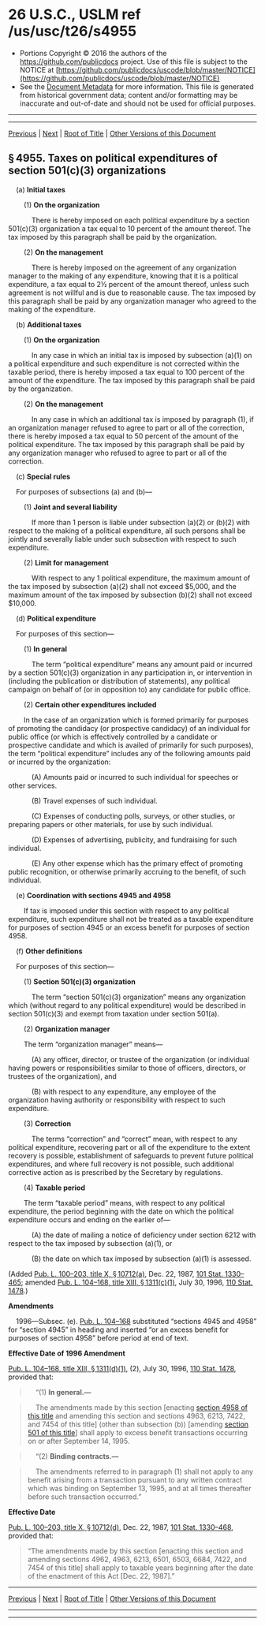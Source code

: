---
---

# 26 U.S.C., USLM ref /us/usc/t26/s4955

* Portions Copyright © 2016 the authors of the https://github.com/publicdocs project.
  Use of this file is subject to the NOTICE at [https://github.com/publicdocs/uscode/blob/master/NOTICE](https://github.com/publicdocs/uscode/blob/master/NOTICE)
* See the [Document Metadata](././../../../../../..//README.md) for more information.
  This file is generated from historical government data; content and/or formatting may be inaccurate and out-of-date and should not be used for official purposes.

----------
----------

[Previous](./../../../../../..//us/usc/t26/stD/ch42/schC/m__us_usc_t26_stD_ch42_schC.md) | [Next](./../../../../../..//us/usc/t26/stD/ch42/schD/m__us_usc_t26_stD_ch42_schD.md) | [Root of Title](./../../../../../../) | [Other Versions of this Document](https://publicdocs.github.io/go/links?ns=uslm&ref=%2Fus%2Fusc%2Ft26%2Fs4955)

## § 4955. Taxes on political expenditures of section 501(c)(3) organizations

    (a) __Initial taxes__ 

        (1) __On the organization__ 

            There is hereby imposed on each political expenditure by a section 501(c)(3) organization a tax equal to 10 percent of the amount thereof. The tax imposed by this paragraph shall be paid by the organization.

        (2) __On the management__ 

            There is hereby imposed on the agreement of any organization manager to the making of any expenditure, knowing that it is a political expenditure, a tax equal to 2½ percent of the amount thereof, unless such agreement is not willful and is due to reasonable cause. The tax imposed by this paragraph shall be paid by any organization manager who agreed to the making of the expenditure.

    (b) __Additional taxes__ 

        (1) __On the organization__ 

            In any case in which an initial tax is imposed by subsection (a)(1) on a political expenditure and such expenditure is not corrected within the taxable period, there is hereby imposed a tax equal to 100 percent of the amount of the expenditure. The tax imposed by this paragraph shall be paid by the organization.

        (2) __On the management__ 

            In any case in which an additional tax is imposed by paragraph (1), if an organization manager refused to agree to part or all of the correction, there is hereby imposed a tax equal to 50 percent of the amount of the political expenditure. The tax imposed by this paragraph shall be paid by any organization manager who refused to agree to part or all of the correction.

    (c) __Special rules__ 

    For purposes of subsections (a) and (b)—

        (1) __Joint and several liability__ 

            If more than 1 person is liable under subsection (a)(2) or (b)(2) with respect to the making of a political expenditure, all such persons shall be jointly and severally liable under such subsection with respect to such expenditure.

        (2) __Limit for management__ 

            With respect to any 1 political expenditure, the maximum amount of the tax imposed by subsection (a)(2) shall not exceed $5,000, and the maximum amount of the tax imposed by subsection (b)(2) shall not exceed $10,000.

    (d) __Political expenditure__ 

    For purposes of this section—

        (1) __In general__ 

            The term “political expenditure” means any amount paid or incurred by a section 501(c)(3) organization in any participation in, or intervention in (including the publication or distribution of statements), any political campaign on behalf of (or in opposition to) any candidate for public office.

        (2) __Certain other expenditures included__ 

        In the case of an organization which is formed primarily for purposes of promoting the candidacy (or prospective candidacy) of an individual for public office (or which is effectively controlled by a candidate or prospective candidate and which is availed of primarily for such purposes), the term “political expenditure” includes any of the following amounts paid or incurred by the organization:

            (A) Amounts paid or incurred to such individual for speeches or other services.

            (B) Travel expenses of such individual.

            (C) Expenses of conducting polls, surveys, or other studies, or preparing papers or other materials, for use by such individual.

            (D) Expenses of advertising, publicity, and fundraising for such individual.

            (E) Any other expense which has the primary effect of promoting public recognition, or otherwise primarily accruing to the benefit, of such individual.

    (e) __Coordination with sections 4945 and 4958__ 

        If tax is imposed under this section with respect to any political expenditure, such expenditure shall not be treated as a taxable expenditure for purposes of section 4945 or an excess benefit for purposes of section 4958.

    (f) __Other definitions__ 

    For purposes of this section—

        (1) __Section 501(c)(3) organization__ 

            The term “section 501(c)(3) organization” means any organization which (without regard to any political expenditure) would be described in section 501(c)(3) and exempt from taxation under section 501(a).

        (2) __Organization manager__ 

        The term “organization manager” means—

            (A) any officer, director, or trustee of the organization (or individual having powers or responsibilities similar to those of officers, directors, or trustees of the organization), and

            (B) with respect to any expenditure, any employee of the organization having authority or responsibility with respect to such expenditure.

        (3) __Correction__ 

            The terms “correction” and “correct” mean, with respect to any political expenditure, recovering part or all of the expenditure to the extent recovery is possible, establishment of safeguards to prevent future political expenditures, and where full recovery is not possible, such additional corrective action as is prescribed by the Secretary by regulations.

        (4) __Taxable period__ 

        The term “taxable period” means, with respect to any political expenditure, the period beginning with the date on which the political expenditure occurs and ending on the earlier of—

            (A) the date of mailing a notice of deficiency under section 6212 with respect to the tax imposed by subsection (a)(1), or

            (B) the date on which tax imposed by subsection (a)(1) is assessed.

(Added [Pub. L. 100–203, title X, § 10712(a)][/us/pl/100/203/s10712/a], Dec. 22, 1987, [101 Stat. 1330–465][/us/stat/101/1330-465]; amended [Pub. L. 104–168, title XIII, § 1311(c)(1)][/us/pl/104/168/s1311/c/1], July 30, 1996, [110 Stat. 1478][/us/stat/110/1478].)

 __Amendments__ 

    1996—Subsec. (e). [Pub. L. 104–168][/us/pl/104/168] substituted “sections 4945 and 4958” for “section 4945” in heading and inserted “or an excess benefit for purposes of section 4958” before period at end of text.

 __Effective Date of 1996 Amendment__ 

[Pub. L. 104–168, title XIII, § 1311(d)(1)][/us/pl/104/168/s1311/d/1], (2), July 30, 1996, [110 Stat. 1478][/us/stat/110/1478], provided that:

>     “(1) __In general.—__ 

>     The amendments made by this section \[enacting [section 4958 of this title][/us/usc/t26/s4958] and amending this section and sections 4963, 6213, 7422, and 7454 of this title\] (other than subsection (b)) \[amending [section 501 of this title][/us/usc/t26/s501]\] shall apply to excess benefit transactions occurring on or after September 14, 1995.

>     “(2) __Binding contracts.—__ 

>     The amendments referred to in paragraph (1) shall not apply to any benefit arising from a transaction pursuant to any written contract which was binding on September 13, 1995, and at all times thereafter before such transaction occurred.”

 __Effective Date__ 

[Pub. L. 100–203, title X, § 10712(d)][/us/pl/100/203/s10712/d], Dec. 22, 1987, [101 Stat. 1330–468][/us/stat/101/1330-468], provided that: 

> “The amendments made by this section \[enacting this section and amending sections 4962, 4963, 6213, 6501, 6503, 6684, 7422, and 7454 of this title\] shall apply to taxable years beginning after the date of the enactment of this Act \[Dec. 22, 1987\].”

----------

[Previous](./../../../../../..//us/usc/t26/stD/ch42/schC/m__us_usc_t26_stD_ch42_schC.md) | [Next](./../../../../../..//us/usc/t26/stD/ch42/schD/m__us_usc_t26_stD_ch42_schD.md) | [Root of Title](./../../../../../../) | [Other Versions of this Document](https://publicdocs.github.io/go/links?ns=uslm&ref=%2Fus%2Fusc%2Ft26%2Fs4955)

----------
----------

[/us/pl/100/203/s10712/a]: https://publicdocs.github.io/go/links?ns=uslm&ref=%2Fus%2Fpl%2F100%2F203%2Fs10712%2Fa
[/us/stat/101/1330-465]: https://publicdocs.github.io/go/links?ns=uslm&ref=%2Fus%2Fstat%2F101%2F1330-465
[/us/pl/104/168/s1311/c/1]: https://publicdocs.github.io/go/links?ns=uslm&ref=%2Fus%2Fpl%2F104%2F168%2Fs1311%2Fc%2F1
[/us/stat/110/1478]: https://publicdocs.github.io/go/links?ns=uslm&ref=%2Fus%2Fstat%2F110%2F1478
[/us/pl/104/168]: https://publicdocs.github.io/go/links?ns=uslm&ref=%2Fus%2Fpl%2F104%2F168
[/us/pl/104/168/s1311/d/1]: https://publicdocs.github.io/go/links?ns=uslm&ref=%2Fus%2Fpl%2F104%2F168%2Fs1311%2Fd%2F1
[/us/stat/110/1478]: https://publicdocs.github.io/go/links?ns=uslm&ref=%2Fus%2Fstat%2F110%2F1478
[/us/usc/t26/s4958]: https://publicdocs.github.io/go/links?ns=uslm&ref=%2Fus%2Fusc%2Ft26%2Fs4958
[/us/usc/t26/s501]: https://publicdocs.github.io/go/links?ns=uslm&ref=%2Fus%2Fusc%2Ft26%2Fs501
[/us/pl/100/203/s10712/d]: https://publicdocs.github.io/go/links?ns=uslm&ref=%2Fus%2Fpl%2F100%2F203%2Fs10712%2Fd
[/us/stat/101/1330-468]: https://publicdocs.github.io/go/links?ns=uslm&ref=%2Fus%2Fstat%2F101%2F1330-468


